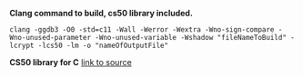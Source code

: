 **Clang command to build, cs50 library included.**

`clang -ggdb3 -O0 -std=c11 -Wall -Werror -Wextra -Wno-sign-compare -Wno-unused-parameter -Wno-unused-variable -Wshadow "fileNameToBuild" -lcrypt -lcs50 -lm -o "nameOfOutputFile"`

**CS50 library for C**
[link to source](https://github.com/cs50/libcs50/releases)
